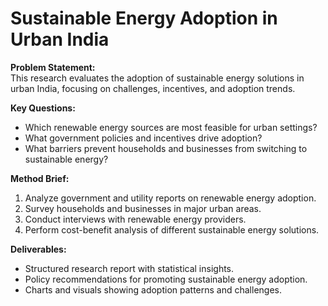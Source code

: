 # Sustainable Energy Adoption in Urban India

**Problem Statement:**  
This research evaluates the adoption of sustainable energy solutions in urban India, focusing on challenges, incentives, and adoption trends.

**Key Questions:**  
- Which renewable energy sources are most feasible for urban settings?  
- What government policies and incentives drive adoption?  
- What barriers prevent households and businesses from switching to sustainable energy?

**Method Brief:**  
1. Analyze government and utility reports on renewable energy adoption.  
2. Survey households and businesses in major urban areas.  
3. Conduct interviews with renewable energy providers.  
4. Perform cost-benefit analysis of different sustainable energy solutions.

**Deliverables:**  
- Structured research report with statistical insights.  
- Policy recommendations for promoting sustainable energy adoption.  
- Charts and visuals showing adoption patterns and challenges.
